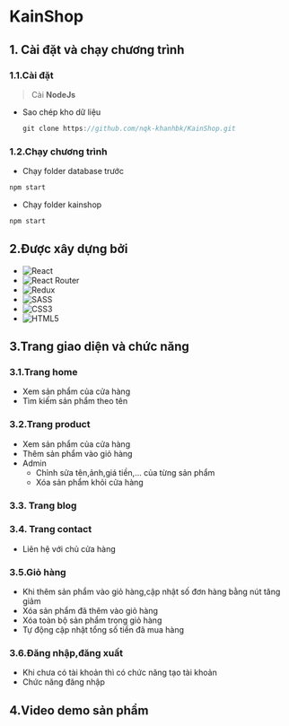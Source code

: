 # KainShop
## 1. Cài đặt và chạy chương trình
### 1.1.Cài đặt
> Cài **NodeJs**
- Sao chép kho dữ liệu
  ```c
  git clone https://github.com/nqk-khanhbk/KainShop.git
  ```
### 1.2.Chạy chương trình
- Chạy folder database trước 
```c
npm start
```
- Chạy folder kainshop 
```c
npm start
```
## 2.Được xây dựng bởi
- ![React](https://img.shields.io/badge/react-%2320232a.svg?style=for-the-badge&logo=react&logoColor=%2361DAFB) 
- ![React Router](https://img.shields.io/badge/React_Router-CA4245?style=for-the-badge&logo=react-router&logoColor=white)
- ![Redux](https://img.shields.io/badge/redux-%23593d88.svg?style=for-the-badge&logo=redux&logoColor=white)
- ![SASS](https://img.shields.io/badge/SASS-hotpink.svg?style=for-the-badge&logo=SASS&logoColor=white)
- ![CSS3](https://img.shields.io/badge/css3-%231572B6.svg?style=for-the-badge&logo=css3&logoColor=white)
-  ![HTML5](https://img.shields.io/badge/html5-%23E34F26.svg?style=for-the-badge&logo=html5&logoColor=white) 
## 3.Trang giao diện và chức năng
### 3.1.Trang home
- Xem sản phẩm của cửa hàng
- Tìm kiếm sản phẩm theo tên
### 3.2.Trang product
- Xem sản phẩm của cửa hàng
- Thêm sản phẩm vào giỏ hàng
- Admin
   - Chỉnh sửa tên,ảnh,giá tiền,... của từng sản phẩm
   - Xóa sản phẩm khỏi cửa hàng
### 3.3. Trang blog
### 3.4. Trang contact
- Liên hệ với chủ cửa hàng
### 3.5.Giỏ hàng
- Khi thêm sản phẩm vào giỏ hàng,cập nhật số đơn hàng bằng nút tăng giảm
- Xóa sản phẩm đã thêm vào giỏ hàng
- Xóa toàn bộ sản phẩm trong giỏ hàng
- Tự động cập nhật tổng số tiền đã mua hàng
### 3.6.Đăng nhập,đăng xuất
- Khi chưa có tài khoản thì có chức năng tạo tài khoản
- Chức năng đăng nhập
## 4.Video demo sản phẩm
[]()
